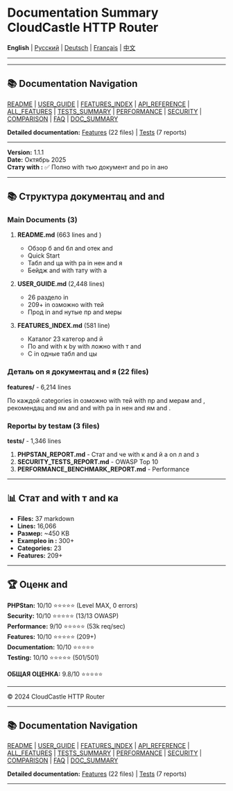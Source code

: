 # Documentation Summary CloudCastle HTTP Router

**English** | [Русский](../ru/DOCUMENTATION_SUMMARY.md) | [Deutsch](../de/DOCUMENTATION_SUMMARY.md) | [Français](../fr/DOCUMENTATION_SUMMARY.md) | [中文](../zh/DOCUMENTATION_SUMMARY.md)

---







---

## 📚 Documentation Navigation

[README](../../README.md) | [USER_GUIDE](USER_GUIDE.md) | [FEATURES_INDEX](FEATURES_INDEX.md) | [API_REFERENCE](API_REFERENCE.md) | [ALL_FEATURES](ALL_FEATURES.md) | [TESTS_SUMMARY](TESTS_SUMMARY.md) | [PERFORMANCE](PERFORMANCE_ANALYSIS.md) | [SECURITY](SECURITY_REPORT.md) | [COMPARISON](COMPARISON.md) | [FAQ](FAQ.md) | [DOC_SUMMARY](DOCUMENTATION_SUMMARY.md)

**Detailed documentation:** [Features](features/) (22 files) | [Tests](tests/) (7 reports)

---


**Version:** 1.1.1  
**Date:** Октябрь 2025  
**Стату with :** ✅ Полно with тью документ and ро in ано

---

## 📚 Структура документац and  and 

### Main Documents (3)

1. **README.md** (663 lines and )
   - Обзор б and бл and отек and 
   - Quick Start
   - Табл and ца  with ра in нен and я
   - Бейдж and   with тату with а

2. **USER_GUIDE.md** (2,448 lines)
   - 26 раздело in 
   - 209+  in озможно with тей
   - Прод in  and нутые пр and меры

3. **FEATURES_INDEX.md** (581 line)
   - Каталог 23 категор and й
   - По and  with к  by   with ложно with т and 
   - С in одные табл and цы

### Деталь on я документац and я (22 files)

**features/** - 6,214 lines

По каждой categories  in озможно with тей  with  пр and мерам and , рекомендац and ям and   and   with ра in нен and ям and .

### Reportы  by  testам (3 files)

**tests/** - 1,346 lines

1. **PHPSTAN_REPORT.md** - Стат and че with к and й а on л and з
2. **SECURITY_TESTS_REPORT.md** - OWASP Top 10
3. **PERFORMANCE_BENCHMARK_REPORT.md** - Performance

---

## 📊 Стат and  with т and ка

- **Files:** 37 markdown
- **Lines:** 16,066
- **Размер:** ~450 KB
- **Exampleо in :** 300+
- **Categories:** 23
- **Features:** 209+

---

## 🏆 Оценк and 

**PHPStan:** 10/10 ⭐⭐⭐⭐⭐ (Level MAX, 0 errors)  
**Security:** 10/10 ⭐⭐⭐⭐⭐ (13/13 OWASP)  
**Performance:** 9/10 ⭐⭐⭐⭐⭐ (53k req/sec)  
**Features:** 10/10 ⭐⭐⭐⭐⭐ (209+)  
**Documentation:** 10/10 ⭐⭐⭐⭐⭐  
**Testing:** 10/10 ⭐⭐⭐⭐⭐ (501/501)

**ОБЩАЯ ОЦЕНКА:** 9.8/10 ⭐⭐⭐⭐⭐

---

© 2024 CloudCastle HTTP Router


---

## 📚 Documentation Navigation

[README](../../README.md) | [USER_GUIDE](USER_GUIDE.md) | [FEATURES_INDEX](FEATURES_INDEX.md) | [API_REFERENCE](API_REFERENCE.md) | [ALL_FEATURES](ALL_FEATURES.md) | [TESTS_SUMMARY](TESTS_SUMMARY.md) | [PERFORMANCE](PERFORMANCE_ANALYSIS.md) | [SECURITY](SECURITY_REPORT.md) | [COMPARISON](COMPARISON.md) | [FAQ](FAQ.md) | [DOC_SUMMARY](DOCUMENTATION_SUMMARY.md)

**Detailed documentation:** [Features](features/) (22 files) | [Tests](tests/) (7 reports)

---

